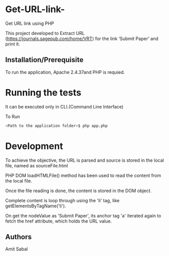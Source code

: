 # Get-URL-link-
Get URL link using PHP 

This project developed to Extract URL (https://journals.sagepub.com/home/VRT) for the link ‘Submit Paper’ and print it.

## Installation/Prerequisite
To run the application, Apache 2.4.37and PHP is requied.

# Running the tests
It can be executed only in CLI.(Command Line Interface)

To Run 
```bash
<Path to the application folder>$ php app.php
```

# Development
To achieve the objective, the URL is parsed and source is stored in the local file, named as sourceFile.html

PHP DOM loadHTMLFile() method has been used to read the content from the local file.

Once the file reading is done, the content is stored in the DOM object.

Complete content is loop through using the 'li' tag, like getElementsByTagName('li').

On get the nodeValue as 'Submit Paper', its anchor tag 'a' iterated again to fetch the href attribute, which holds the URL value.

## Authors
Amit Sabal

